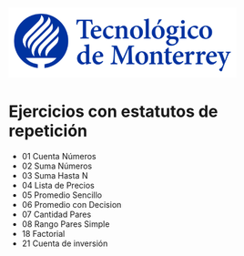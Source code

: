 ![Tec de Monterrey](images/logotecmty.png)
# Ejercicios con estatutos de repetición

- 01 Cuenta Números
- 02 Suma Números
- 03 Suma Hasta N
- 04 Lista de Precios
- 05 Promedio Sencillo
- 06 Promedio con Decision
- 07 Cantidad Pares
- 08 Rango Pares Simple
- 18 Factorial
- 21 Cuenta de inversión
